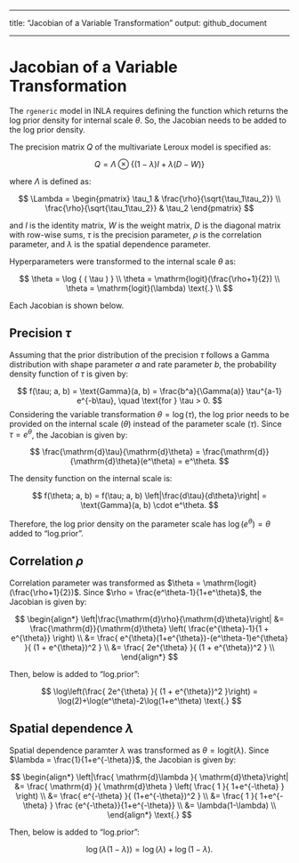 ------------------------------------------------------------------------

title: “Jacobian of a Variable Transformation” output: github_document

------------------------------------------------------------------------

# Jacobian of a Variable Transformation

The `rgeneric` model in INLA requires defining the function which
returns the log prior density for internal scale $\theta$. So, the
Jacobian needs to be added to the log prior density.

The precision matrix $Q$ of the multivariate Leroux model is specified
as:

$$
Q=\Lambda\otimes\{(1-\lambda)I+\lambda(D-W)\}
$$

where $\Lambda$ is defined as:

$$
\Lambda =
\begin{pmatrix}
\tau_1 & \frac{\rho}{\sqrt{\tau_1\tau_2}} \\
\frac{\rho}{\sqrt{\tau_1\tau_2}} & \tau_2
\end{pmatrix}
$$

and $I$ is the identity matrix, $W$ is the weight matrix, $D$ is the
diagonal matrix with row-wise sums, $\tau$ is the precision parameter,
$\rho$ is the correlation parameter, and $\lambda$ is the spatial
dependence parameter.

Hyperparameters were transformed to the internal scale $\theta$ as:

$$
\theta = \log { ( \tau ) } \\
\theta = \mathrm{logit}(\frac{\rho+1}{2}) \\
\theta = \mathrm{logit}(\lambda) \text{.} \\
$$

Each Jacobian is shown below.

## Precision $\tau$

Assuming that the prior distribution of the precision $\tau$ follows a
Gamma distribution with shape parameter $a$ and rate parameter $b$, the
probability density function of $\tau$ is given by:

$$
f(\tau; a, b) = \text{Gamma}(a, b) = \frac{b^a}{\Gamma(a)} \tau^{a-1} e^{-b\tau}, \quad \text{for } \tau > 0.
$$ Considering the variable transformation $\theta = \log(\tau)$, the
log prior needs to be provided on the internal scale ($\theta$) instead
of the parameter scale ($\tau$). Since $\tau = e^\theta$, the Jacobian
is given by:

$$
\frac{\mathrm{d}\tau}{\mathrm{d}\theta} = \frac{\mathrm{d}}{\mathrm{d}\theta}(e^\theta) = e^\theta.
$$

The density function on the internal scale is:

$$
f(\theta; a, b) = f(\tau; a, b) \left|\frac{d\tau}{d\theta}\right| = \text{Gamma}(a, b) \cdot e^\theta.
$$

Therefore, the log prior density on the parameter scale has
$\log(e^\theta) = \theta$ added to “log.prior”.

## Correlation $\rho$

Correlation parameter was transformed as
$\theta = \mathrm{logit}(\frac{\rho+1}{2})$. Since
$\rho = \frac{e^\theta-1}{1+e^\theta}$, the Jacobian is given by:

$$
\begin{align*}
\left|\frac{\mathrm{d}\rho}{\mathrm{d}\theta}\right| &= 
\frac{\mathrm{d}}{\mathrm{d}\theta} \left( \frac{e^{\theta}-1}{1 + e^{\theta}} \right) \\
&=  \frac{ e^{\theta}(1+e^{\theta})-(e^\theta-1)e^{\theta} }{ (1 + e^{\theta})^2 } \\
&=  \frac{ 2e^{\theta} }{ (1 + e^{\theta})^2 } \\
\end{align*}
$$

Then, below is added to “log.prior”:

$$
\log\left(\frac{ 2e^{\theta} }{ (1 + e^{\theta})^2 }\right) = 
\log(2)+\log(e^\theta)-2\log(1+e^\theta) \text{.}
$$

## Spatial dependence $\lambda$

Spatial dependence paramter $\lambda$ was transformed as
$\theta = \mathrm{logit}(\lambda)$. Since
$\lambda = \frac{1}{1+e^{-\theta}}$, the Jacobian is given by:

$$
\begin{align*}
\left|\frac{ \mathrm{d}\lambda }{ \mathrm{d}\theta}\right| &= 
\frac{ \mathrm{d} }{ \mathrm{d}\theta } \left( \frac{ 1 }{ 1+e^{-\theta} } \right) \\
&= \frac{ e^{-\theta} }{ (1+e^{-\theta})^2 } \\
&= \frac{ 1 }{ 1+e^{-\theta} } \frac {e^{-\theta}}{1+e^{-\theta}}     \\
&= \lambda(1-\lambda) \\
\end{align*} \text{.}
$$

Then, below is added to “log.prior”:

$$
\log\left(\lambda(1-\lambda)\right) = 
\log(\lambda)+\log(1-\lambda) \text{.}
$$
